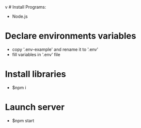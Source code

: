 v # Install Programs:
* Node.js

# Declare environments variables
* copy '.env-example' and rename it to '.env'
* fill variables in '.env' file

# Install libraries
* $npm i

# Launch server
* $npm start